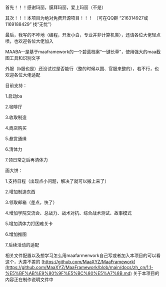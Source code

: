 首先！！！感谢玛丽，膜拜玛丽，爱上玛丽（不是）

其次！！！本项目为绝对免费开源项目！！！   （可在QQ群      “216314927或1169188429”     找“无忧”）

最后，我写的不咋地（编程，开发小白，专业并非计算机类），还请各位大佬轻点喷，也欢迎各位大佬加入

MAABA--是基于maaframework的一个碧蓝档案“一键长草”，使用强大的maa截图工具和识别文字

外服（b服也是）还没试过是否能行（整的时候以国、官服来整的），若不行，也欢迎各位大佬适配

目前支持：

1.启动ba    

2.咖啡厅   

3.收取制造   

4.商店购买   

5.悬赏通缉   

6.清体力     

7.领日常之后再清体力

画大饼：

1.支持日程（出现点小问题，解决了就可以搬上来了）

2.增加制造东西

3.领取邮箱（差点，快了）

4.增加学院交流会、总战力、战术对抗、综合战术测试、故事模式

5.增加清体力打困难关卡

6.增加推图

7.后续活动的适配

相关文件配置以及想学习怎么用maafarmerwork自己写或者加入本项目的可以看这个，大差不差的
[https://github.com/MaaXYZ/MaaFramework](https://github.com/MaaXYZ/MaaFramework/blob/main/docs/zh_cn/1.1-%E5%BF%AB%E9%80%9F%E5%BC%80%E5%A7%8B.md)
关于本项目的内容正在制作说明文件中

